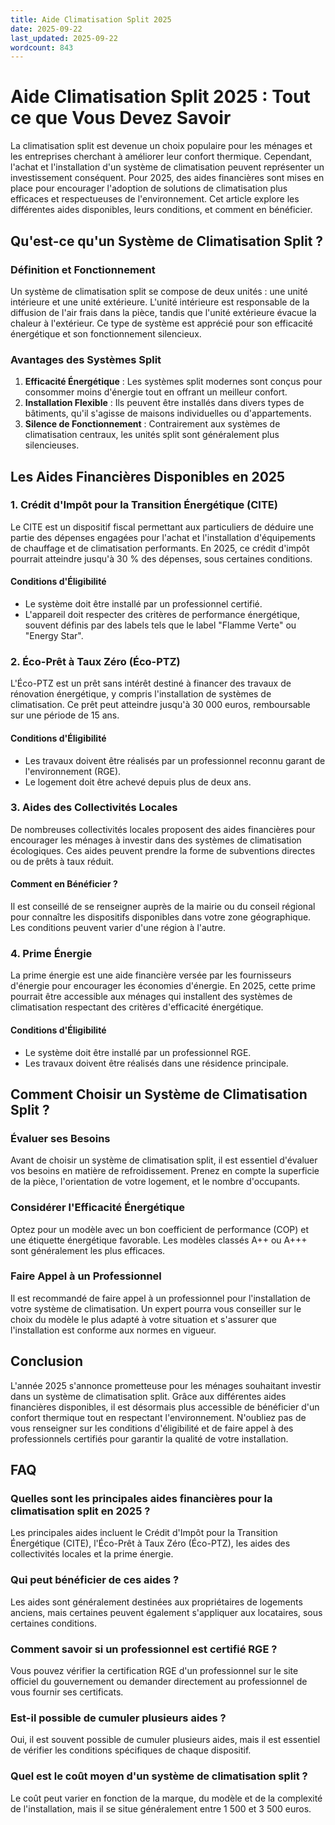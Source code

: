 ```yaml
---
title: Aide Climatisation Split 2025
date: 2025-09-22
last_updated: 2025-09-22
wordcount: 843
---
```


# Aide Climatisation Split 2025 : Tout ce que Vous Devez Savoir

La climatisation split est devenue un choix populaire pour les ménages et les entreprises cherchant à améliorer leur confort thermique. Cependant, l'achat et l'installation d'un système de climatisation peuvent représenter un investissement conséquent. Pour 2025, des aides financières sont mises en place pour encourager l'adoption de solutions de climatisation plus efficaces et respectueuses de l'environnement. Cet article explore les différentes aides disponibles, leurs conditions, et comment en bénéficier.

## Qu'est-ce qu'un Système de Climatisation Split ?

### Définition et Fonctionnement

Un système de climatisation split se compose de deux unités : une unité intérieure et une unité extérieure. L'unité intérieure est responsable de la diffusion de l'air frais dans la pièce, tandis que l'unité extérieure évacue la chaleur à l'extérieur. Ce type de système est apprécié pour son efficacité énergétique et son fonctionnement silencieux.

### Avantages des Systèmes Split

1. **Efficacité Énergétique** : Les systèmes split modernes sont conçus pour consommer moins d'énergie tout en offrant un meilleur confort.
2. **Installation Flexible** : Ils peuvent être installés dans divers types de bâtiments, qu'il s'agisse de maisons individuelles ou d'appartements.
3. **Silence de Fonctionnement** : Contrairement aux systèmes de climatisation centraux, les unités split sont généralement plus silencieuses.

## Les Aides Financières Disponibles en 2025

### 1. Crédit d'Impôt pour la Transition Énergétique (CITE)

Le CITE est un dispositif fiscal permettant aux particuliers de déduire une partie des dépenses engagées pour l'achat et l'installation d'équipements de chauffage et de climatisation performants. En 2025, ce crédit d'impôt pourrait atteindre jusqu'à 30 % des dépenses, sous certaines conditions.

#### Conditions d'Éligibilité

- Le système doit être installé par un professionnel certifié.
- L'appareil doit respecter des critères de performance énergétique, souvent définis par des labels tels que le label "Flamme Verte" ou "Energy Star".

### 2. Éco-Prêt à Taux Zéro (Éco-PTZ)

L'Éco-PTZ est un prêt sans intérêt destiné à financer des travaux de rénovation énergétique, y compris l'installation de systèmes de climatisation. Ce prêt peut atteindre jusqu'à 30 000 euros, remboursable sur une période de 15 ans.

#### Conditions d'Éligibilité

- Les travaux doivent être réalisés par un professionnel reconnu garant de l'environnement (RGE).
- Le logement doit être achevé depuis plus de deux ans.

### 3. Aides des Collectivités Locales

De nombreuses collectivités locales proposent des aides financières pour encourager les ménages à investir dans des systèmes de climatisation écologiques. Ces aides peuvent prendre la forme de subventions directes ou de prêts à taux réduit.

#### Comment en Bénéficier ?

Il est conseillé de se renseigner auprès de la mairie ou du conseil régional pour connaître les dispositifs disponibles dans votre zone géographique. Les conditions peuvent varier d'une région à l'autre.

### 4. Prime Énergie

La prime énergie est une aide financière versée par les fournisseurs d'énergie pour encourager les économies d'énergie. En 2025, cette prime pourrait être accessible aux ménages qui installent des systèmes de climatisation respectant des critères d'efficacité énergétique.

#### Conditions d'Éligibilité

- Le système doit être installé par un professionnel RGE.
- Les travaux doivent être réalisés dans une résidence principale.

## Comment Choisir un Système de Climatisation Split ?

### Évaluer ses Besoins

Avant de choisir un système de climatisation split, il est essentiel d'évaluer vos besoins en matière de refroidissement. Prenez en compte la superficie de la pièce, l'orientation de votre logement, et le nombre d'occupants.

### Considérer l'Efficacité Énergétique

Optez pour un modèle avec un bon coefficient de performance (COP) et une étiquette énergétique favorable. Les modèles classés A++ ou A+++ sont généralement les plus efficaces.

### Faire Appel à un Professionnel

Il est recommandé de faire appel à un professionnel pour l'installation de votre système de climatisation. Un expert pourra vous conseiller sur le choix du modèle le plus adapté à votre situation et s'assurer que l'installation est conforme aux normes en vigueur.

## Conclusion

L'année 2025 s'annonce prometteuse pour les ménages souhaitant investir dans un système de climatisation split. Grâce aux différentes aides financières disponibles, il est désormais plus accessible de bénéficier d'un confort thermique tout en respectant l'environnement. N'oubliez pas de vous renseigner sur les conditions d'éligibilité et de faire appel à des professionnels certifiés pour garantir la qualité de votre installation.

## FAQ

### Quelles sont les principales aides financières pour la climatisation split en 2025 ?

Les principales aides incluent le Crédit d'Impôt pour la Transition Énergétique (CITE), l'Éco-Prêt à Taux Zéro (Éco-PTZ), les aides des collectivités locales et la prime énergie.

### Qui peut bénéficier de ces aides ?

Les aides sont généralement destinées aux propriétaires de logements anciens, mais certaines peuvent également s'appliquer aux locataires, sous certaines conditions.

### Comment savoir si un professionnel est certifié RGE ?

Vous pouvez vérifier la certification RGE d'un professionnel sur le site officiel du gouvernement ou demander directement au professionnel de vous fournir ses certificats.

### Est-il possible de cumuler plusieurs aides ?

Oui, il est souvent possible de cumuler plusieurs aides, mais il est essentiel de vérifier les conditions spécifiques de chaque dispositif.

### Quel est le coût moyen d'un système de climatisation split ?

Le coût peut varier en fonction de la marque, du modèle et de la complexité de l'installation, mais il se situe généralement entre 1 500 et 3 500 euros.